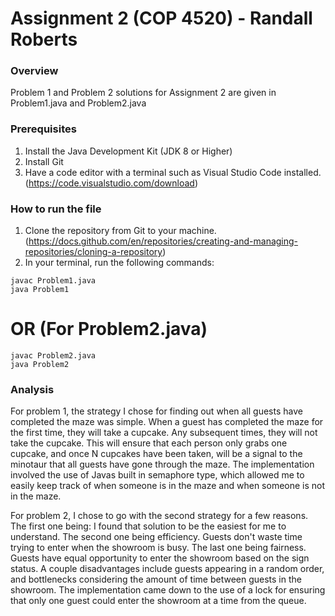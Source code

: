 # Assignment 2 (COP 4520) - Randall Roberts

### Overview
Problem 1 and Problem 2 solutions for Assignment 2 are given in Problem1.java and Problem2.java

### Prerequisites
1. Install the Java Development Kit (JDK 8 or Higher)
2. Install Git
2. Have a code editor with a terminal such as Visual Studio Code installed. (https://code.visualstudio.com/download)

### How to run the file
1. Clone the repository from Git to your machine. (https://docs.github.com/en/repositories/creating-and-managing-repositories/cloning-a-repository)
2. In your terminal, run the following commands:
```
javac Problem1.java
java Problem1
```
# OR (For Problem2.java)
```
javac Problem2.java
java Problem2
```

### Analysis

For problem 1, the strategy I chose for finding out when all guests have completed the maze was simple. When a guest has completed the maze for the first time,
they will take a cupcake. Any subsequent times, they will not take the cupcake. This will ensure that each person only grabs one cupcake, and once N cupcakes have been
taken, will be a signal to the minotaur that all guests have gone through the maze. The implementation involved the use of Javas built in semaphore type, which allowed
me to easily keep track of when someone is in the maze and when someone is not in the maze.

For problem 2, I chose to go with the second strategy for a few reasons. The first one being: I found that solution to be the easiest for me to understand. The second
one being efficiency. Guests don't waste time trying to enter when the showroom is busy. The last one being fairness. Guests have equal opportunity to enter the showroom 
based on the sign status. A couple disadvantages include guests appearing in a random order, and bottlenecks considering the amount of time between guests in the showroom.
The implementation came down to the use of a lock for ensuring that only one guest could enter the showroom at a time from the queue.